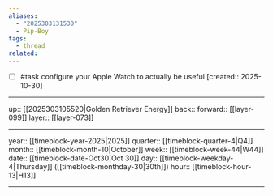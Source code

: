 ```yaml
---
aliases:
  - "2025303131530"
  - Pip-Boy
tags:
  - thread
related:
---
```


- [ ] #task configure your Apple Watch to actually be useful  [created:: 2025-10-30]

***

up:: [[2025303105520|Golden Retriever Energy]]
back:: 
forward:: [[layer-099]]
layer:: [[layer-073]]

***

year:: [[timeblock-year-2025|2025]]
quarter:: [[timeblock-quarter-4|Q4]]
month:: [[timeblock-month-10|October]]
week:: [[timeblock-week-44|W44]]
date:: [[timeblock-date-Oct30|Oct 30]]
day:: [[timeblock-weekday-4|Thursday]] ([[timeblock-monthday-30|30th]])
hour:: [[timeblock-hour-13|H13]]

***
